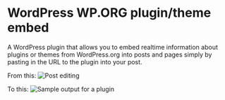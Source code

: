 WordPress WP.ORG plugin/theme embed
=================

A WordPress plugin that allows you to embed realtime information about plugins or themes from WordPress.org into posts and pages simply by pasting in the URL to the plugin into your post.

From this:
![Post editing](https://raw.github.com/leewillis77/wp-wpdotorg-embed/master/screenshot-1.png)

To this:
![Sample output for a plugin](https://raw.github.com/leewillis77/wp-wpdotorg-embed/master/screenshot-2.png)